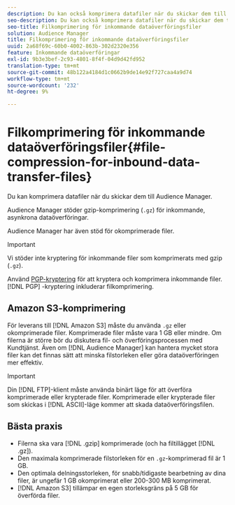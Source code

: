 ```yaml
---
description: Du kan också komprimera datafiler när du skickar dem till Audience Manager.
seo-description: Du kan också komprimera datafiler när du skickar dem till Audience Manager.
seo-title: Filkomprimering för inkommande dataöverföringsfiler
solution: Audience Manager
title: Filkomprimering för inkommande dataöverföringsfiler
uuid: 2a68f69c-60b0-4002-863b-302d2320e356
feature: Inkommande dataöverföringar
exl-id: 9b3e3bef-2c93-4801-8f4f-04d9d42fd952
translation-type: tm+mt
source-git-commit: 48b122a4184d1c0662b9de14e92f727caa4a9d74
workflow-type: tm+mt
source-wordcount: '232'
ht-degree: 9%

---
```


# Filkomprimering för inkommande dataöverföringsfiler{#file-compression-for-inbound-data-transfer-files}

Du kan komprimera datafiler när du skickar dem till Audience Manager.

<!-- inbound-file-compression.xml -->

Audience Manager stöder gzip-komprimering (`.gz`) för inkommande, asynkrona dataöverföringar.

Audience Manager har även stöd för okomprimerade filer.

>[!IMPORTANT]
>
>Vi stöder inte kryptering för inkommande filer som komprimerats med gzip (`.gz`).
>
>Använd [PGP-kryptering](../../../integration/sending-audience-data/batch-data-transfer-explained/inbound-file-encryption.md) för att kryptera och komprimera inkommande filer. [!DNL PGP] -kryptering inkluderar filkomprimering.

## Amazon S3-komprimering

För leverans till [!DNL Amazon S3] måste du använda `.gz` eller okomprimerade filer. Komprimerade filer måste vara 1 GB eller mindre. Om filerna är större bör du diskutera fil- och överföringsprocessen med Kundtjänst. Även om [!DNL Audience Manager] kan hantera mycket stora filer kan det finnas sätt att minska filstorleken eller göra dataöverföringen mer effektiv.

>[!IMPORTANT]
>
>Din [!DNL FTP]-klient måste använda binärt läge för att överföra komprimerade eller krypterade filer. Komprimerade eller krypterade filer som skickas i [!DNL ASCII]-läge kommer att skada dataöverföringsfilen.

## Bästa praxis

* Filerna ska vara [!DNL .gzip] komprimerade (och ha filtillägget [!DNL .gz]).
* Den maximala komprimerade filstorleken för en `.gz`-komprimerad fil är 1 GB.
* Den optimala delningsstorleken, för snabb/tidigaste bearbetning av dina filer, är ungefär 1 GB okomprimerat eller 200-300 MB komprimerat.
* [!DNL Amazon S3] tillämpar en egen storleksgräns på 5 GB för överförda filer.
